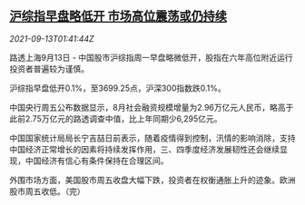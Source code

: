<!--1631498462000-->
[沪综指早盘略低开 市场高位震荡或仍持续](https://cn.reuters.com/article/china-stock-market-open-0913-idCNKBS2G903P)
------

<div><i>2021-09-13T01:41:44Z</i></div><p>路透上海9月13日 - 中国股市沪综指周一早盘略微低开，股指在六年高位附近运行投资者普遍较为谨慎。</p><p>沪综指早盘低开0.1%，至3699.25点，沪深300指数跌0.1%。</p><p>中国央行周五公布数据显示，8月社会融资规模增量为2.96万亿元人民币，略高于此前2.75万亿元的路透调查中值，比上年同期少6,295亿元。</p><p>中国国家统计局局长宁吉喆日前表示，随着疫情得到控制，汛情的影响消除，支持中国经济正常增长的因素将持续发挥作用，三、四季度经济发展韧性还会继续显现，中国经济有信心有条件保持在合理区间。</p><p>外围市场方面，美国股市周五收盘大幅下跌，投资者在权衡通胀上升的迹象。欧洲股市周五收低。（完）</p>
